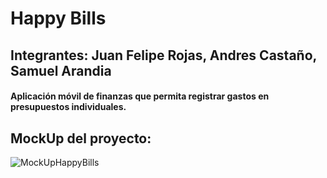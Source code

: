 # Happy Bills
<h2>Integrantes: Juan Felipe Rojas, Andres Castaño, Samuel Arandia</h2>
<h4>Aplicación móvil de finanzas que permita registrar gastos en presupuestos individuales.</h4>


<h2>MockUp del proyecto:</h2>
    
![MockUpHappyBills](https://github.com/JuanFeletes24/Aplicaci-n-Finanzas-/assets/70069977/1505b8a2-b84b-407b-9727-32a2155e0e05)